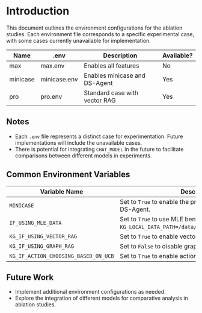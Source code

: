 # Introduction

This document outlines the environment configurations for the ablation studies. Each environment file corresponds to a specific experimental case, with some cases currently unavailable for implementation.

| Name      | .env         | Description                               | Available? |
|-----------|--------------|-------------------------------------------|------------|
| max       | max.env     | Enables all features                      | No         |
| minicase  | minicase.env | Enables minicase and DS-Agent             | Yes        |
| pro       | pro.env     | Standard case with vector RAG             | Yes        |

## Notes

- Each `.env` file represents a distinct case for experimentation. Future implementations will include the unavailable cases.
- There is potential for integrating `CHAT_MODEL` in the future to facilitate comparisons between different models in experiments.

## Common Environment Variables

| Variable Name                     | Description                                                                 |
|-----------------------------------|-----------------------------------------------------------------------------|
| `MINICASE`                       | Set to `True` to enable the previous implementation of DS-Agent.           |
| `IF_USING_MLE_DATA`              | Set to `True` to use MLE benchmark data; requires `KG_LOCAL_DATA_PATH=/data/userdata/share/mle_kaggle`. |
| `KG_IF_USING_VECTOR_RAG`         | Set to `True` to enable vector RAG.                                       |
| `KG_IF_USING_GRAPH_RAG`          | Set to `False` to disable graph RAG.                                      |
| `KG_IF_ACTION_CHOOSING_BASED_ON_UCB` | Set to `True` to enable action selection based on UCB.                |

## Future Work

- Implement additional environment configurations as needed.
- Explore the integration of different models for comparative analysis in ablation studies.








